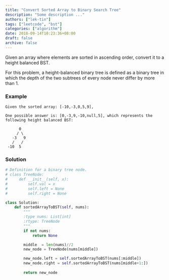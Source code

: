 ```yaml
---
title: "Convert Sorted Array to Binary Search Tree"
description: "Some description ..."
authors: ["lek-tin"]
tags: ["leetcode", "bst"]
categories: ["algorithm"]
date: 2018-09-14T10:23:36+08:00
draft: false
archive: false
---
```

Given an array where elements are sorted in ascending order, convert it to a height balanced BST.

For this problem, a height-balanced binary tree is defined as a binary tree in which the depth of the two subtrees of every node never differ by more than 1.

### Example
```
Given the sorted array: [-10,-3,0,5,9],

One possible answer is: [0,-3,9,-10,null,5], which represents the following height balanced BST:

      0
     / \
   -3   9
   /   /
 -10  5
```
### Solution
```python
# Definition for a binary tree node.
# class TreeNode:
#     def __init__(self, x):
#         self.val = x
#         self.left = None
#         self.right = None

class Solution:
    def sortedArrayToBST(self, nums):
        """
        :type nums: List[int]
        :rtype: TreeNode
        """
        if not nums:
            return None

        middle  = len(nums)//2
        new_node = TreeNode(nums[middle])

        new_node.left = self.sortedArrayToBST(nums[:middle])
        new_node.right = self.sortedArrayToBST(nums[middle+1:])
        
        return new_node
```